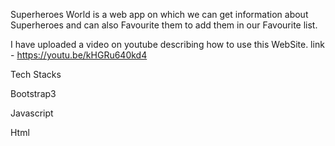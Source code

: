 Superheroes World is a web app on which we can get information about Superheroes and can also Favourite them to add them in our Favourite list.

I have uploaded a video on youtube describing how to use this WebSite.
link - https://youtu.be/kHGRu640kd4

Tech Stacks

Bootstrap3

Javascript

Html